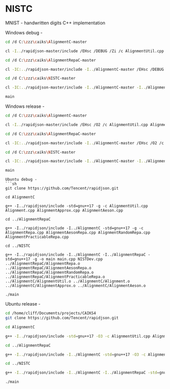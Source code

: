 # NISTC

MNIST - handwritten digits C++ implementation 

Windows debug -
```sh
cd /d C:\zzz\caiks\AlignmentC-master

cl -I../rapidjson-master/include /EHsc /DEBUG /Zi /c AlignmentUtil.cpp Alignment.cpp AlignmentApprox.cpp AlignmentAeson.cpp 

cd /d C:\zzz\caiks\AlignmentRepaC-master

cl -IC:../rapidjson-master/include -I../AlignmentC-master /EHsc /DEBUG /Zi main.cpp AlignmentRepa.cpp AlignmentAesonRepa.cpp AlignmentRandomRepa.cpp AlignmentPracticableRepa.cpp ../AlignmentC-master/AlignmentUtil.obj ../AlignmentC-master/Alignment.obj ../AlignmentC-master/AlignmentApprox.obj ../AlignmentC-master/AlignmentAeson.obj 

cd /d C:\zzz\caiks\NISTC-master

cl -IC:../rapidjson-master/include -I../AlignmentC-master -I../AlignmentRepaC-master /EHsc /DEBUG /Zi main.cpp NISTDev.cpp ../AlignmentRepaC-master/AlignmentRepa.obj ../AlignmentRepaC-master/AlignmentAesonRepa.obj ../AlignmentRepaC-master/AlignmentRandomRepa.obj ../AlignmentRepaC-master/AlignmentPracticableRepa.obj ../AlignmentC-master/AlignmentUtil.obj ../AlignmentC-master/Alignment.obj ../AlignmentC-master/AlignmentApprox.obj ../AlignmentC-master/AlignmentAeson.obj 

main
```
Windows release -
```sh
cd /d C:\zzz\caiks\AlignmentC-master

cl -I../rapidjson-master/include /EHsc /O2 /c AlignmentUtil.cpp Alignment.cpp AlignmentApprox.cpp AlignmentAeson.cpp 

cd /d C:\zzz\caiks\AlignmentRepaC-master

cl -IC:../rapidjson-master/include -I../AlignmentC-master /EHsc /O2 /c AlignmentRepa.cpp AlignmentAesonRepa.cpp AlignmentRandomRepa.cpp AlignmentPracticableRepa.cpp 

cd /d C:\zzz\caiks\NISTC-master

cl -IC:../rapidjson-master/include -I../AlignmentC-master -I../AlignmentRepaC-master /EHsc /O2 main.cpp NISTDev.cpp ../AlignmentRepaC-master/AlignmentRepa.obj ../AlignmentRepaC-master/AlignmentAesonRepa.obj ../AlignmentRepaC-master/AlignmentRandomRepa.obj ../AlignmentRepaC-master/AlignmentPracticableRepa.obj ../AlignmentC-master/AlignmentUtil.obj ../AlignmentC-master/Alignment.obj ../AlignmentC-master/AlignmentApprox.obj ../AlignmentC-master/AlignmentAeson.obj 

main
```
```
Ubuntu debug -
```sh
git clone https://github.com/Tencent/rapidjson.git

cd AlignmentC

g++ -I../rapidjson/include -std=gnu++17 -g -c AlignmentUtil.cpp Alignment.cpp AlignmentApprox.cpp AlignmentAeson.cpp 

cd ../AlignmentRepaC

g++ -I../rapidjson/include -I../AlignmentC -std=gnu++17 -g -c AlignmentRepa.cpp AlignmentAesonRepa.cpp AlignmentRandomRepa.cpp AlignmentPracticableRepa.cpp

cd ../NISTC

g++ -I../rapidjson/include -I../AlignmentC -I../AlignmentRepaC -std=gnu++17 -g -o main main.cpp NISTDev.cpp ../AlignmentRepaC/AlignmentRepa.o ../AlignmentRepaC/AlignmentAesonRepa.o ../AlignmentRepaC/AlignmentRandomRepa.o ../AlignmentRepaC/AlignmentPracticableRepa.o ../AlignmentC/AlignmentUtil.o ../AlignmentC/Alignment.o ../AlignmentC/AlignmentApprox.o ../AlignmentC/AlignmentAeson.o

./main

```
Ubuntu release -
```sh
cd /home/cliff/Documents/projects/CAIKS4
git clone https://github.com/Tencent/rapidjson.git

cd AlignmentC

g++ -I../rapidjson/include -std=gnu++17 -O3 -c AlignmentUtil.cpp Alignment.cpp AlignmentApprox.cpp AlignmentAeson.cpp 

cd ../AlignmentRepaC

g++ -I../rapidjson/include -I../AlignmentC -std=gnu++17 -O3 -c AlignmentRepa.cpp AlignmentAesonRepa.cpp AlignmentRandomRepa.cpp AlignmentPracticableRepa.cpp

cd ../NISTC

g++ -I../rapidjson/include -I../AlignmentC -I../AlignmentRepaC -std=gnu++17 -O3 -o main main.cpp NISTDev.cpp ../AlignmentRepaC/AlignmentRepa.o ../AlignmentRepaC/AlignmentAesonRepa.o ../AlignmentRepaC/AlignmentRandomRepa.o ../AlignmentRepaC/AlignmentPracticableRepa.o ../AlignmentC/AlignmentUtil.o ../AlignmentC/Alignment.o ../AlignmentC/AlignmentApprox.o ../AlignmentC/AlignmentAeson.o

./main


```

